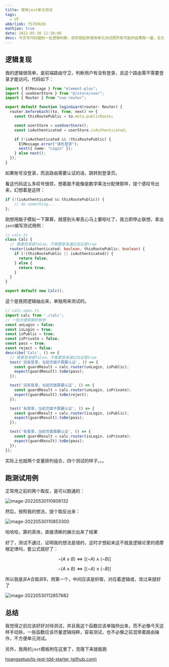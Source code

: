 ```yaml
---
title: 使用jest单元测试
tags:
  - UT
abbrlink: f5769b3b
mathjax: true
date: 2022-05-30 11:38:06
desc: 今天写代码碰到一处逻辑判断，突然想起来使用单元测试把所有可能的结果跑一遍，全方位打击，那一定不会再出bug了吧！
---
```





## 逻辑复现

我的逻辑很简单，是前端路由守卫，判断用户有没有登录，且这个路由需不需要登录才能访问，代码如下：

```typescript
import { ElMessage } from "element-plus";
import { useUserStore } from "@/store/user";
import { Router } from "vue-router";

export default function loginGuard(router: Router) {
  router.beforeEach((to, from, next) => {
    const thisRoutePublic = to.meta.publicRoute;

    const userStore = useUserStore();
    const isAuthenticated = userStore.isAuthenticated;

    if (!isAuthenticated && !thisRoutePublic) {
      ElMessage.error("请先登录");
      next({ name: "Login" });
    } else next();
  });
}
```

如果账号没登录，而且路由需要认证的话，跳转到登录页。

看这代码这么多叹号很烦，想着能不能像是数学乘法分配律那样，提个感叹号出来，幻想着是这样：

```typescript
if (!(isAuthenticated && thisRoutePublic)) {
    // do something...
};
```

刚想用脑子模拟一下算算，就感到头晕恶心马上要呕吐了，我立即停止联想，拿出`jest`编写测试用例：

```typescript
// calc.ts
class Calc {
  // 需要登录是false，不需要登录通过验证是true
  router(isAuthenticated: boolean, thisRoutePublic: boolean) {
    if (!(thisRoutePublic || isAuthenticated)) {
      return false;
    } else {
      return true;
    }
  }
}

export default new Calc();
```

这个是我把逻辑抽出来，单独用来测试的。

```typescript
// calc.spec.ts
import calc from './calc';
// 一些方便观察的枚举
const unLogin = false;
const isLogin = true;
const isPublic = true;
const isPrivate = false;
const pass = true;
const reject = false;
describe('Calc', () => {
  // 需要登录是false，不需要登录通过验证是true
  test('没有登录，当前页面不需要认证', () => {
    const guardResult = calc.router(unLogin, isPublic);
    expect(guardResult).toBe(pass);
  });

  test('没有登录，当前页面需要认证', () => {
    const guardResult = calc.router(unLogin, isPrivate);
    expect(guardResult).toBe(reject);
  });

  test('有登录，当前页面不需要认证', () => {
    const guardResult = calc.router(isLogin, isPublic);
    expect(guardResult).toBe(pass);
  });

  test('有登录，当前页面需要认证', () => {
    const guardResult = calc.router(isLogin, isPrivate);
    expect(guardResult).toBe(pass);
  });
});
```

实际上也就两个变量排列组合，四个测试的样子。。。

## 跑测试用例

正常用之前的两个取反，是可以跑通的：

![image-20220530110806132](使用jest单元测试/image-20220530110806132.png)

然后，按照我的想法，提个取反出来：

![image-20220530110853300](使用jest单元测试/image-20220530110853300.png)

哈哈哈，算的真快，直接清晰的展示出来了结果

好了，测试不通过，证明我的想法是错的，这时才想起来这不就是逻辑论里的德摩根定律吗，套公式就好了：

$$¬(A∨B)⇔[(¬A)∧(¬B)]$$

$$¬(A∧B)⇔[(¬A)∨(¬B)]$$

所以我是非A合取非B，用第一个，中间应该是析取，对应着逻辑或，改过来就好了

![image-20220530112857682](使用jest单元测试/image-20220530112857682.png)



## 总结

我觉得之前应该好好对待测试，并且我这个函数应该单独拎出来，而不必像今天这样手动拆，一些函数应该尽量逻辑纯粹，容易测试，也不必像之前混带着路由操作，不方便单元测试。

另外，我用的`jest`模板附在这里了，克隆下来就能跑

[hoangsetup/ts-jest-tdd-starter (github.com)](https://github.com/hoangsetup/ts-jest-tdd-starter)
